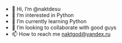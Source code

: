 - 👋 Hi, I’m @naktdesu
- 👀 I’m interested in Python
- 🌱 I’m currently learning Python
- 💞️ I’m looking to collaborate with good guys
- 📫 How to reach me naktgod@yandex.ru

<!---
naktdesu/naktdesu is a ✨ special ✨ repository because its `README.md` (this file) appears on your GitHub profile.
You can click the Preview link to take a look at your changes.
--->
